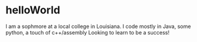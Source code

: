# helloWorld
I am a sophmore at a local college in Louisiana.
I code mostly in Java, some python, a touch of c++/assembly
Looking to learn to be a success!
